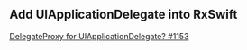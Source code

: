 ## Add UIApplicationDelegate into RxSwift

[DelegateProxy for UIApplicationDelegate? #1153](https://github.com/ReactiveX/RxSwift/issues/1153)
